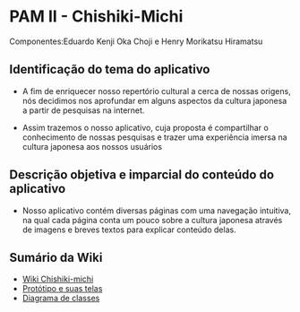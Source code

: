 # PAM II -  **Chishiki-Michi**
Componentes:Eduardo Kenji Oka Choji e Henry Morikatsu Hiramatsu


## Identificação do tema do aplicativo
- A fim de enriquecer nosso repertório cultural a cerca de nossas origens, nós decidimos nos aprofundar em alguns aspectos da cultura japonesa a partir de pesquisas na internet.

- Assim trazemos o nosso aplicativo, cuja proposta é compartilhar o conhecimento de nossas pesquisas e trazer uma experiência imersa na cultura japonesa aos nossos usuários

## Descrição objetiva e imparcial do conteúdo do aplicativo
- Nosso aplicativo contém diversas páginas com uma navegação intuitiva, na qual cada página conta um pouco sobre a cultura japonesa através de imagens e breves textos para explicar conteúdo delas.

## Sumário da Wiki
- [Wiki Chishiki-michi](https://github.com/HenryHiramatsu/Projeto4BimestrePAM/wiki/Wiki-Chishiki‐michi)
- [Protótipo e suas telas](https://github.com/HenryHiramatsu/Projeto4BimestrePAM/wiki/Wiki-Chishiki‐michi#protótipo-de-alto-nível)
- [Diagrama de classes](https://github.com/HenryHiramatsu/Projeto4BimestrePAM/wiki/Wiki-Chishiki‐michi#diagrama-de-classes)
##



